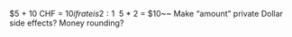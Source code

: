 $5 + 10 CHF = $10 if rate is 2:1
~~$5 * 2 = $10~~
Make “amount” private
Dollar side effects?
Money rounding?
